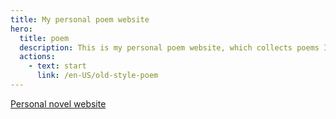 ```yaml
---
title: My personal poem website
hero:
  title: poem
  description: This is my personal poem website, which collects poems I have written, including various old-style poems, lyrics, and modern poems etc.
  actions:
    - text: start
      link: /en-US/old-style-poem
---
```


[Personal novel website](https://www.eveningwater.com/novel-website/index.html)
